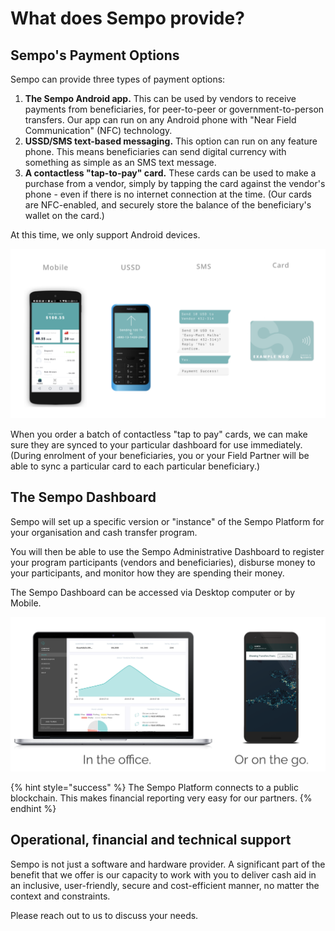 # What does Sempo provide?

## Sempo's Payment Options 

Sempo can provide three types of payment options:

1. **The Sempo Android app.** This can be used by vendors to receive payments from beneficiaries, for peer-to-peer or government-to-person transfers. Our app can run on any Android phone with "Near Field Communication" \(NFC\) technology. 
2. **USSD/SMS text-based messaging.** This option can run on any feature phone. This means beneficiaries can send digital currency with something as simple as an SMS text message.
3. **A contactless "tap-to-pay" card.** These cards can be used to make a purchase from a vendor, simply by tapping the card against the vendor's phone - even if there is no internet connection at the time. \(Our cards are NFC-enabled, and securely store the balance of the beneficiary's wallet on the card.\)

At this time, we only support Android devices. 

![Sempo&apos;s payment options](../../.gitbook/assets/image%20%281%29.png)

When you order a batch of contactless "tap to pay" cards, we can make sure they are synced to your particular dashboard for use immediately. \(During enrolment of your beneficiaries, you or your Field Partner will be able to sync a particular card to each particular beneficiary.\) 

## The Sempo Dashboard 

Sempo will set up a specific version or "instance" of the Sempo Platform for your organisation and cash transfer program.

You will then be able to use the Sempo Administrative Dashboard to register your program participants \(vendors and beneficiaries\), disburse money to your participants, and monitor how they are spending their money. 

The Sempo Dashboard can be accessed via Desktop computer or by Mobile.

![Sempo Dashboard](../../.gitbook/assets/1edoqgoylyzpih2kbpcknkpdevuofyx3e182kdv57c77vqvhi.png)

{% hint style="success" %}
The Sempo Platform connects to a public blockchain. This makes financial reporting very easy for our partners.
{% endhint %}

## Operational, financial and technical support 

Sempo is not just a software and hardware provider. A significant part of the benefit that we offer is our capacity to work with you to deliver cash aid in an inclusive, user-friendly, secure and cost-efficient manner, no matter the context and constraints.

Please reach out to us to discuss your needs.

